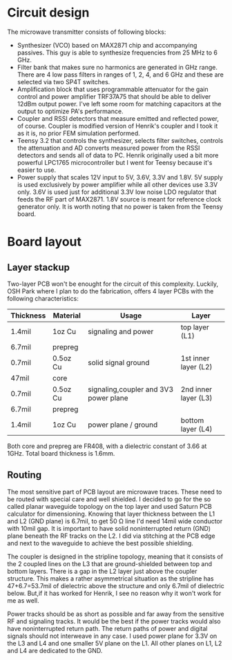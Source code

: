 # Circuit design

The microwave transmitter consists of following blocks:


* Synthesizer (VCO) based on MAX2871 chip and accompanying passives. This guy is able to synthesize frequencies from 25 MHz to 6 GHz.
* Filter bank that makes sure no harmonics are generated in GHz range. There are 4 low pass filters in ranges of 1, 2, 4, and 6 GHz and these are selected via two SP4T switches.
* Amplification block that uses programmable attenuator for the gain control and power amplifier TRF37A75 that should be able to deliver 12dBm output power. I've left some room for matching capacitors at the output to optimize PA's performance.
* Coupler and RSSI detectors that measure emitted and reflected power, of course. Coupler is modified version of Henrik's coupler and I took it as it is, no prior FEM simulation performed.
* Teensy 3.2 that controls the synthesizer, selects filter switches, controls the attenuation and AD converts measured power from the RSSI detectors and sends all of data to PC. Henrik originally used a bit more powerful LPC1765 microcontroller but I went for Teensy because it's easier to use.
* Power supply that scales 12V input to 5V, 3.6V, 3.3V and 1.8V. 5V supply is used exclusively by power amplifier while all other devices use 3.3V only. 3.6V is used just for additional 3.3V low noise LDO regulator that feeds the RF part of MAX2871. 1.8V source is meant for reference clock generator only. It is worth noting that no power is taken from the Teensy board.

# Board layout

## Layer stackup

Two-layer PCB won't be enought for the circuit of this complexity. Luckily, OSH Park where I plan to do the fabrication, offers 4 layer PCBs with the following characteristics:

| **Thickness**	| Material	| Usage                |      **Layer** |
|---------------|---------------|----------------------|---------------|
| 1.4mil        |	1oz Cu  |  signaling and power | top layer (L1)|
|  6.7mil       |prepreg| | |	
|  0.7mil	|0.5oz Cu | solid signal ground | 1st inner layer (L2)|
|   47mil	|core| | |	
|  0.7mil	|0.5oz Cu|	signaling,coupler and 3V3 power plane|	2nd inner layer (L3)|
|  6.7mil       | prepreg | | |	
|  1.4mil	|1oz Cu | power plane / ground |   bottom layer (L4)|

Both core and prepreg are FR408, with a dielectric constant of 3.66 at 1GHz. Total board thickness is 1.6mm.

## Routing

The most sensitive part of PCB layout are microwave traces. These need to be routed with special care and well shielded. I decided to go for the so called planar waveguide topology on the top layer and used Saturn PCB calculator for dimensioning. Knowing that layer thickness between the L1 and L2 (GND plane) is 6.7mil, to get 50 Ω line I'd need 14mil wide conductor with 10mil gap. It is important to have solid noninterrupted return (GND) plane beneath the RF tracks on the L2. I did via stitching at the PCB edge and next to the waveguide to achieve the best possible shielding. 

The coupler is designed in the stripline topology, meaning that it consists of the 2 coupled lines on the L3 that are ground-shielded between top and bottom layers. There is a gap in the L2 layer just above the coupler structure. This makes a rather asymmetrical situation as the stripline has 47+6.7=53.7mil of dielectric above the structure and only 6.7mil of dielectric below. But,if it has worked for Henrik, I see no reason why it won't work for me as well.

Power tracks should be as short as possible and far away from the sensitive RF and signaling tracks. It would be the best if the power tracks would also have noninterrupted return path. The return paths of power and digital signals should not interweave in any case. I used power plane for 3.3V on the L3 and L4 and one smaller 5V plane on the L1. All other planes on L1, L2 and L4 are dedicated to the GND. 